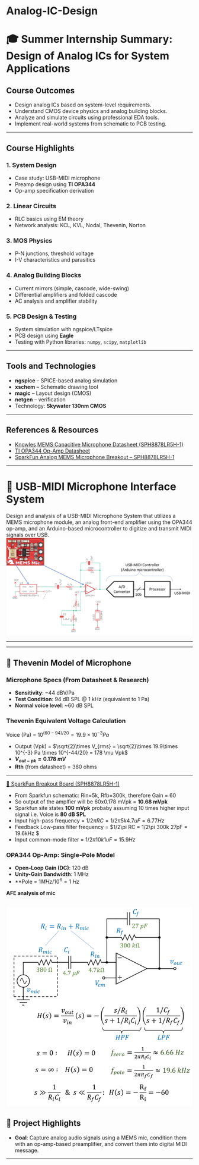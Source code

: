 # Analog-IC-Design
# 🎓 Summer Internship Summary: Design of Analog ICs for System Applications



##  Course Outcomes

-  Design analog ICs based on system-level requirements.
-  Understand CMOS device physics and analog building blocks.
-  Analyze and simulate circuits using professional EDA tools.
-  Implement real-world systems from schematic to PCB testing.

---

##  Course Highlights

### 1. **System Design**
- Case study: USB-MIDI microphone
- Preamp design using **TI OPA344**
- Op-amp specification derivation

### 2. **Linear Circuits**
- RLC basics using EM theory
- Network analysis: KCL, KVL, Nodal, Thevenin, Norton

### 3. **MOS Physics**
- P-N junctions, threshold voltage
- I-V characteristics and parasitics

### 4. **Analog Building Blocks**
- Current mirrors (simple, cascode, wide-swing)
- Differential amplifiers and folded cascode
- AC analysis and amplifier stability



### 5. **PCB Design & Testing**
- System simulation with ngspice/LTspice
- PCB design using **Eagle**
- Testing with Python libraries: `numpy`, `scipy`, `matplotlib`

---
## Tools and Technologies

- **ngspice** – SPICE-based analog simulation
- **xschem** – Schematic drawing tool
- **magic** – Layout design (CMOS)
- **netgen** – verification  
- Technology: **Skywater 130nm CMOS**


---

## References & Resources

-  [Knowles MEMS Capacitive Microphone Datasheet (SPH8878LR5H-1)](https://cdn.sparkfun.com/assets/0/5/8/b/1/SPH8878LR5H-1_Lovato_DS.pdf)
-  [TI OPA344 Op-Amp Datasheet](https://www.ti.com/lit/ds/symlink/opa344.pdf)
-  [SparkFun Analog MEMS Microphone Breakout – SPH8878LR5H-1](https://www.sparkfun.com/products/18011)

---



# 🎤 USB-MIDI Microphone Interface System

Design and analysis of a USB-MIDI Microphone System that utilizes a MEMS microphone module, an analog front-end amplifier using the OPA344 op-amp, and an Arduino-based microcontroller to digitize and transmit MIDI signals over USB.
![image alt](https://github.com/madhu1365/Analog-IC-Design/blob/1432bd712c1d6a3c4930e609c5d531754f5d402c/Fig-USBmic.png)

---
---

## 🎤 Thevenin Model of Microphone 


### Microphone Specs (From Datasheet & Research)
- **Sensitivity**: −44 dBV/Pa
- **Test Condition**: 94 dB SPL @ 1 kHz (equivalent to 1 Pa)
- **Normal voice level**: ~60 dB SPL

### Thevenin Equivalent Voltage Calculation

   Voice (Pa) = $10^{(60-94)/20} = 19.9\times 10^{-3} Pa$
  - Output (Vpk) = $\sqrt{2}\times V_{rms} = \sqrt{2}\times 19.9\times 10^{-3} Pa \times 10^{-44/20} = 178 \mu Vpk$
  - **$V_{out-pk} = 0.178~ mV$**
- **Rth** (from datasheet) = 380 ohms

---

[🔗 SparkFun Breakout Board (SPH8878LR5H-1)](https://www.sparkfun.com/products/18011)
- From Sparkfun schematic: Rin=5k, Rfb=300k, therefore Gain = 60
- So output of the amplfier will be 60x0.178 mVpk = **10.68 mVpk**
- Sparkfun site states **100 mVpk** probaby assuming 10 times higher input signal i.e. Voice is **80 dB SPL**
- Input high-pass frequency = $1/2\pi RC = 1/2\pi 5k 4.7uF = 6.77 Hz$
- Feedback Low-pass filter frequency = $1/2\pi RC = 1/2\pi 300k 27pF = 19.6kHz $
- Input common-mode filter = $1/2\pi 10k 1uF = 15.9 Hz$


###  OPA344 Op-Amp: Single-Pole Model

-  **Open-Loop Gain (DC)**: 120 dB  
-  **Unity-Gain Bandwidth**: 1 MHz  
-  **Pole = $1 MHz/10^6 = 1~Hz$

**AFE analysis of mic**


![image alt](https://github.com/madhu1365/Analog-IC-Design/blob/cad9a2dd1842dc3dd40a67e2558981b64220d19f/Fig-d2-1-mic-analysis.png)
---

## 🚀 Project Highlights

- **Goal**: Capture analog audio signals using a MEMS mic, condition them with an op-amp-based preamplifier, and convert them into digital MIDI message.





---



